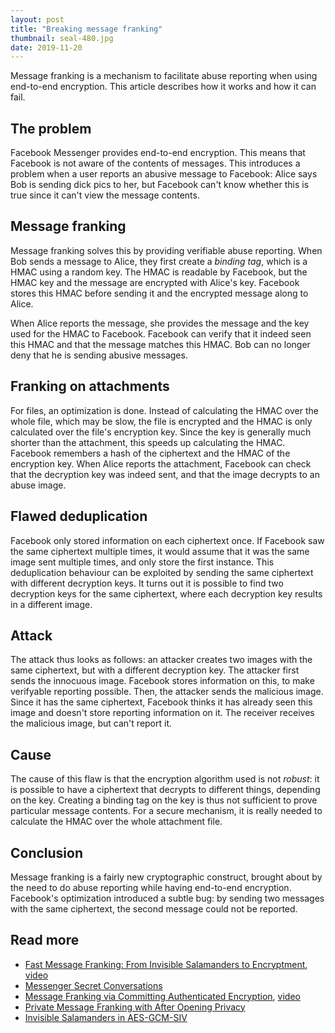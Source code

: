 ```yaml
---
layout: post
title: "Breaking message franking"
thumbnail: seal-480.jpg
date: 2019-11-20
---
```


Message franking is a mechanism to facilitate abuse reporting when using end-to-end encryption. This article describes how it works and how it can fail.

## The problem

Facebook Messenger provides end-to-end encryption. This means that Facebook is not aware of the contents of messages. This introduces a problem when a user reports an abusive message to Facebook: Alice says Bob is sending dick pics to her, but Facebook can't know whether this is true since it can't view the message contents.

## Message franking

Message franking solves this by providing verifiable abuse reporting. When Bob sends a message to Alice, they first create a *binding tag*, which is a HMAC using a random key. The HMAC is readable by Facebook, but the HMAC key and the message are encrypted with Alice's key. Facebook stores this HMAC before sending it and the encrypted message along to Alice. 

When Alice reports the message, she provides the message and the key used for the HMAC to Facebook. Facebook can verify that it indeed seen this HMAC and that the message matches this HMAC. Bob can no longer deny that he is sending abusive messages.

## Franking on attachments

For files, an optimization is done. Instead of calculating the HMAC over the whole file, which may be slow, the file is encrypted and the HMAC is only calculated over the file's encryption key. Since the key is generally much shorter than the attachment, this speeds up calculating the HMAC. Facebook remembers a hash of the ciphertext and the HMAC of the encryption key. When Alice reports the attachment, Facebook can check that the decryption key was indeed sent, and that the image decrypts to an abuse image.

## Flawed deduplication

Facebook only stored information on each ciphertext once. If Facebook saw the same ciphertext multiple times, it would assume that it was the same image sent multiple times, and only store the first instance. This deduplication behaviour can be exploited by sending the same ciphertext with different decryption keys. It turns out it is possible to find two decryption keys for the same ciphertext, where each decryption key results in a different image.

## Attack

The attack thus looks as follows: an attacker creates two images with the same ciphertext, but with a different decryption key. The attacker first sends the innocuous image. Facebook stores information on this, to make verifyable reporting possible. Then, the attacker sends the malicious image. Since it has the same ciphertext, Facebook thinks it has already seen this image and doesn't store reporting information on it. The receiver receives the malicious image, but can't report it.

## Cause

The cause of this flaw is that the encryption algorithm used is not *robust*: it is possible to have a ciphertext that decrypts to different things, depending on the key. Creating a binding tag on the key is thus not sufficient to prove particular message contents. For a secure mechanism, it is really needed to calculate the HMAC over the whole attachment file.

## Conclusion

Message franking is a fairly new cryptographic construct, brought about by the need to do abuse reporting while having end-to-end encryption. Facebook's optimization introduced a subtle bug: by sending two messages with the same ciphertext, the second message could not be reported.

## Read more

* [Fast Message Franking: From Invisible Salamanders to Encryptment](https://eprint.iacr.org/2019/016.pdf), [video](https://www.youtube.com/watch?v=9xePC0Tyeuc&t=2952s)
* [Messenger Secret Conversations](https://fbnewsroomus.files.wordpress.com/2016/07/secret_conversations_whitepaper-1.pdf)
* [Message Franking via Committing Authenticated Encryption](https://eprint.iacr.org/2017/664.pdf), [video](https://www.youtube.com/watch?v=ky9nRIl_TqY)
* [Private Message Franking with After Opening Privacy](https://eprint.iacr.org/2018/938.pdf)
* [Invisible Salamanders in AES-GCM-SIV](https://keymaterial.net/2020/09/07/invisible-salamanders-in-aes-gcm-siv/)
